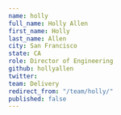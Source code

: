 ```yaml
---
name: holly
full_name: Holly Allen
first_name: Holly
last_name: Allen
city: San Francisco
state: CA
role: Director of Engineering
github: hollyallen
twitter: 
team: Delivery
redirect_from: "/team/holly/"
published: false
---
```


